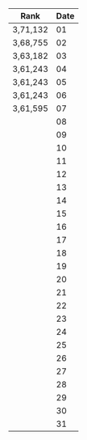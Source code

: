 |Rank| Date |
|---------|--|
| 3,71,132 |01|
| 3,68,755|02|
| 3,63,182  |03|
| 3,61,243 |04|
| 3,61,243  |05|
| 3,61,243   |06|
| 3,61,595 |07|
|   |08|
| |09|
| |10|
|   |11|
|   |12|
|    |13|
|   |14|
|  |15|
|   |16|
|   |17|
|   |18|
|   |19|
|  |20|
|   |21|
|   |22|
|   |23|
|   |24|
|    |25|
|    |26|
|    |27|
|   |28|
|   |29|
|   |30|
|   |31|
